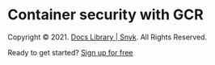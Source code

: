 # Container security with GCR

Copyright © 2021. [Docs Library \| Snyk](https://github.com/snyk/user-docs/tree/53fce7f51125484bfae446936b09a98076f1d418/hc/en-us/README.md). All Rights Reserved.

Ready to get started? [Sign up for free](https://snyk.io/login?cta=sign-up&loc=footer&page=support_docs_page)

